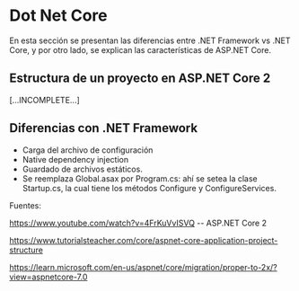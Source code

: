 # Dot Net Core

En esta sección se presentan las diferencias entre .NET Framework vs .NET Core, y por otro lado, se explican las características de ASP.NET Core.

## Estructura de un proyecto en ASP.NET Core 2

[...INCOMPLETE...]

## Diferencias con .NET Framework

- Carga del archivo de configuración
- Native dependency injection
- Guardado de archivos estáticos.
- Se reemplaza Global.asax por Program.cs: ahí se setea la clase Startup.cs, la cual tiene los métodos Configure y ConfigureServices.

Fuentes:

https://www.youtube.com/watch?v=4FrKuVvISVQ -- ASP.NET Core 2

https://www.tutorialsteacher.com/core/aspnet-core-application-project-structure

https://learn.microsoft.com/en-us/aspnet/core/migration/proper-to-2x/?view=aspnetcore-7.0

